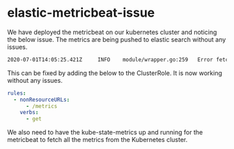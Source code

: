 # elastic-metricbeat-issue
We have deployed the metricbeat on our kubernetes cluster and noticing the below issue. The metrics are being pushed to elastic search without any issues.

```bash
2020-07-01T14:05:25.421Z     INFO    module/wrapper.go:259   Error fetching data for metricset kubernetes.apiserver: error getting metrics: unexpected status code 403 from server
```

This can be fixed by adding the below to the ClusterRole. It is now working without any issues.

```yaml
rules:
  - nonResourceURLs:
      - /metrics
    verbs:
      - get
```

We also need to have the kube-state-metrics up and running for the metricbeat to fetch all the metrics from the Kubernetes cluster.